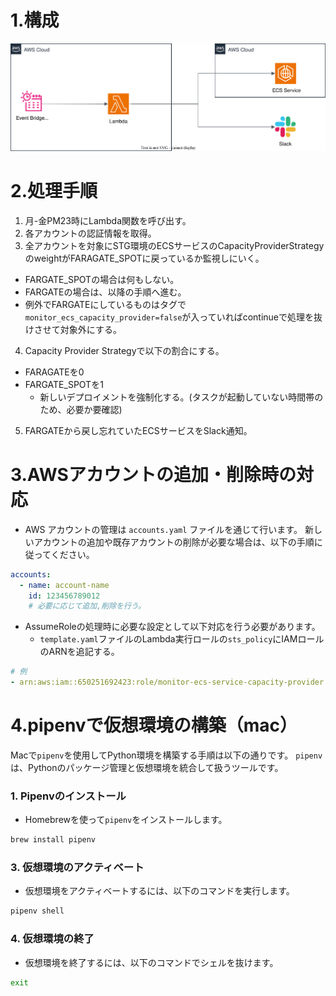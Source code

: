 # 1.構成
![構成](monitor-ecs-capacity-provider.svg)


# 2.処理手順
1. 月-金PM23時にLambda関数を呼び出す。
2. 各アカウントの認証情報を取得。
3. 全アカウントを対象にSTG環境のECSサービスのCapacityProviderStrategyのweightがFARAGATE_SPOTに戻っているか監視しにいく。
  - FARGATE_SPOTの場合は何もしない。
  - FARGATEの場合は、以降の手順へ進む。
  - 例外でFARGATEにしているものはタグで`monitor_ecs_capacity_provider=false`が入っていればcontinueで処理を抜けさせて対象外にする。
4. Capacity Provider Strategyで以下の割合にする。
  - FARAGATEを0
  - FARGATE_SPOTを1
    - 新しいデプロイメントを強制化する。(タスクが起動していない時間帯のため、必要か要確認)
5. FARGATEから戻し忘れていたECSサービスをSlack通知。

# 3.AWSアカウントの追加・削除時の対応
- AWS アカウントの管理は `accounts.yaml` ファイルを通じて行います。
新しいアカウントの追加や既存アカウントの削除が必要な場合は、以下の手順に従ってください。

```yaml:accounts.yaml
accounts:
  - name: account-name
    id: 123456789012
    # 必要に応じて追加,削除を行う。
```

- AssumeRoleの処理時に必要な設定として以下対応を行う必要があります。
  - `template.yaml`ファイルのLambda実行ロールの`sts_policy`にIAMロールのARNを追記する。
```yaml:template.yaml
# 例
- arn:aws:iam::650251692423:role/monitor-ecs-service-capacity-provider # development
```

# 4.pipenvで仮想環境の構築（mac）

Macで`pipenv`を使用してPython環境を構築する手順は以下の通りです。
`pipenv`は、Pythonのパッケージ管理と仮想環境を統合して扱うツールです。

### 1. Pipenvのインストール
- Homebrewを使って`pipenv`をインストールします。

```bash
brew install pipenv

```

### 3. 仮想環境のアクティベート
- 仮想環境をアクティベートするには、以下のコマンドを実行します。

```bash
pipenv shell

```

### 4. 仮想環境の終了
- 仮想環境を終了するには、以下のコマンドでシェルを抜けます。

```bash
exit

```
